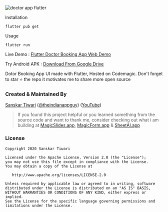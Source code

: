 ![doctor app flutter](https://user-images.githubusercontent.com/55942632/75431076-50810d00-5972-11ea-8c12-b0f82073f781.png)

Installation

```
flutter pub get
```
Usage 

```
flutter run 
```

Live Demo : [Flutter Doctor Booking App Web Demo](http://bit.ly/2uAwmLd)

Try Android APK : [Download From Google Drive](https://drive.google.com/file/d/1spPy6xdQB8U892x31jDz3i7ClQv41P1n/view?usp=sharing)

Dotor Booking App UI made with Flutter, Hosted on Codemagic. Don't forget to star ⭐ the repo it motivates me to share more open source

### Created & Maintained By

[Sanskar Tiwari](https://github.com/theindianappguy) ([@theindianappguy](https://twitter.com/Theindianappguy)) ([YouTube](https://www.youtube.com/c/SanskarTiwari))

> If you found this project helpful or you learned something from the source code and want to thank me,
> consider checking out what i am building at [MagicSlides.app](https://www.magicslides.app), [MagicForm.app](https://www.magicform.app) & [SheetAI.app](https://www.sheetai.app)


### License

    Copyright 2020 Sanskar Tiwari

    Licensed under the Apache License, Version 2.0 (the "License");
    you may not use this file except in compliance with the License.
    You may obtain a copy of the License at

       http://www.apache.org/licenses/LICENSE-2.0

    Unless required by applicable law or agreed to in writing, software
    distributed under the License is distributed on an "AS IS" BASIS,
    WITHOUT WARRANTIES OR CONDITIONS OF ANY KIND, either express or implied.
    See the License for the specific language governing permissions and
    limitations under the License.
